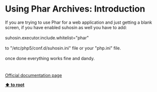 # Using Phar Archives: Introduction




<div class="phpcode"><span class="html">
If you are trying to use Phar for a web application and just getting a blank screen, if you have enabled suhosin as well you have to add:<br><br>suhosin.executor.include.whitelist=&quot;phar&quot;<br><br>to &quot;/etc/php5/conf.d/suhosin.ini&quot; file or your &quot;php.ini&quot; file.<br><br>once done everything works fine and dandy.</span>
</div>
  

#

[Official documentation page](https://www.php.net/manual/en/phar.using.intro.php)

**[⬆ to root](/)**
